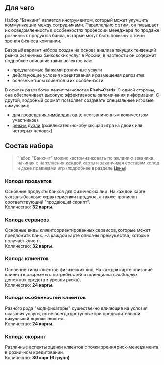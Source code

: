 ## Для чего

Набор "Банкинг" является инструментом, который может улучшить коммуникации между сотрудниками. Параллельно с этим, он повышает их осведомленность в особенностях профессии менеджера по продаже розничных продуктов банка, которые могут быть полезны с точки зрения бизнеса компании.

Базовый вариант набора создан на основе анализа текущих тенденций рынка розничных банковских услуг в России, в частности он содержит подробное описание таких аспектов как:

- предлагаемые банками розничные услуги
- действующие условия кредитования и размещения депозитов
- основные типы клиентов и их особенности

В основе разработки лежит технология <b>Flash-Cards</b>. С одной стороны, она обеспечивает высокую эффективность запоминания информации. С другой, подобный формат позволяет создавать специальные игровые симуляции:

- [для проведения тимбилдингов](/rules#Тимбилдинг) (с неограниченным количеством участников)
- [режим дуэли](/rules#Дуэль) (развлекательно-обучающая игра на двоих или четверых человек)

## Состав набора

> Набор "Банкинг" можно кастомизировать по желанию закачика, начиная с наполнения каждой карты и заканчивая составом колод и даже правилами игр (подробнее в разделе [Цены](/prices))

### Колода продуктов

Основные продукты банков для физических лиц. На каждой карте указаны базлвые характеристики продукта, а также прописан соответствующий "продающий скрипт". <br />Количество: **32 карты**.

<!-- GALLERY(product) -->

### Колода сервисов

Основные виды клиентоориентированных сервисов, которые может предложить банк. На каждой карте описаны премущества, которые получает клиент. <br />Количество: **32 карты**.

<!-- GALLERY(service) -->

### Колода клиентов

Основные типы клиентов физических лиц. На каждой карте описание клиента в разрезе его потребностей и потенциала (свободных денежных средств и уровня риска). <br />Количество: **24 карты**.

<!-- GALLERY(client) -->

### Колода особенностей клиентов

Разного рода "модификаторы", существенно влияющие на условия оказания услуги, но не всегда доступные при предварительной визуальной оценке клиента. <br />Количество: **24 карты**.

<!-- GALLERY(feature) -->

### Колода скоринг

Различные аспекты оценки клиентов с точки зрения риск-менеджмента в розничном кредитовании. <br />Количество: **30 карт (6 групп)**.

<!-- GALLERY(scoring) -->